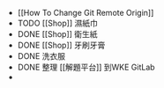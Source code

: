 - [[How To Change Git Remote Origin]]
- TODO [[Shop]] 濕紙巾
- DONE [[Shop]] 衛生紙
- DONE [[Shop]] 牙刷牙膏
- DONE 洗衣服
- DONE 整理 [[解題平台]] 到WKE GitLab
-